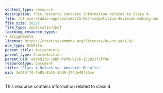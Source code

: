 ```yaml
---
content_type: resource
description: This resource contains information related to class 4.
file: /ol-ocw-studio-app/courses/15-067-competitive-decision-making-and-negotiation-spring-2011/3e2f5f7dfa858b1516d9374de49f36ce_MIT15_067S11_Cl4_Nel_Am_RE.pdf
file_size: 58227
file_type: application/pdf
learning_resource_types:
- Assignments
license: https://creativecommons.org/licenses/by-nc-sa/4.0/
ocw_type: OCWFile
parent_title: Assignments
parent_type: CourseSection
parent_uid: 0ebbd238-3ebb-f9f8-921b-159023f2ff9d
resourcetype: Document
title: 'Class 4 Nelson vs. Amstore: Results'
uid: 3e2f5f7d-fa85-8b15-16d9-374de49f36ce
---
```

This resource contains information related to class 4.